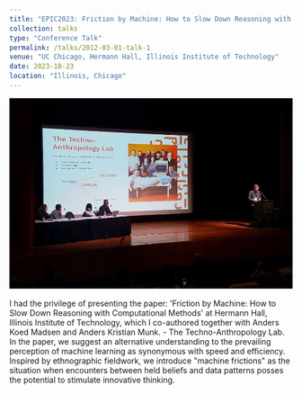 ```yaml
---
title: "EPIC2023: Friction by Machine: How to Slow Down Reasoning with Computational Methods"
collection: talks
type: "Conference Talk"
permalink: /talks/2012-03-01-talk-1
venue: "UC Chicago, Hermann Hall, Illinois Institute of Technology"
date: 2023-10-23
location: "Illinois, Chicago"
---
```


![Conference](/images/Epic2.jpg)

I had the privilege of presenting the paper: 'Friction by Machine: How to Slow Down Reasoning with Computational Methods' at Hermann Hall, Illinois Institute of Technology, which I co-authored together with Anders Koed Madsen and Anders Kristian Munk. - The Techno-Anthropology Lab.
In the paper, we suggest an alternative understanding to the prevailing perception of machine learning as synonymous with speed and efficiency. Inspired by ethnographic fieldwork, we introduce "machine frictions" as the situation when encounters between held beliefs and data patterns posses the potential to stimulate innovative thinking. 
